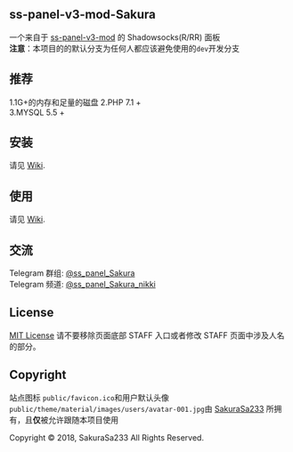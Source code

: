 ss-panel-v3-mod-Sakura
---

一个来自于 [ss-panel-v3-mod](https://github.com/esdeathlove/ss-panel-v3-mod) 的 Shadowsocks(R/RR) 面板   
**注意**：本项目的的默认分支为任何人都应该避免使用的`dev`开发分支

## 推荐

1.1G+的内存和足量的磁盘
2.PHP 7.1 +  
3.MYSQL 5.5 +  

## 安装

请见 [Wiki](https://github.com/SakuraSa233/ss-panel-v3-mod-Sakura/wiki).

## 使用

请见 [Wiki](https://github.com/SakuraSa233/ss-panel-v3-mod-Sakura/wiki).

## 交流
Telegram 群组: [@ss_panel_Sakura](https://t.me/ss_panel_Sakura)  
Telegram 频道: [@ss_panel_Sakura_nikki](https://t.me/ss_panel_Sakura_nikki)

## License
[MIT License](https://github.com/SakuraSa233/ss-panel-v3-mod-Sakura/blob/master/LICENSE)
请不要移除页面底部 STAFF 入口或者修改 STAFF 页面中涉及人名的部分。

## Copyright
站点图标 `public/favicon.ico`和用户默认头像 `public/theme/material/images/users/avatar-001.jpg`由 [SakuraSa233](https://github.com/SakuraSa233) 所拥有，且**仅**被允许跟随本项目使用
  
Copyright © 2018, SakuraSa233 All Rights Reserved.